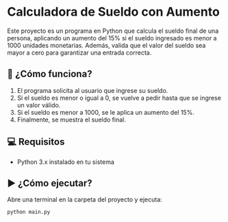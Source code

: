 # Calculadora de Sueldo con Aumento

Este proyecto es un programa en Python que calcula el sueldo final de una persona, aplicando un aumento del 15% si el sueldo ingresado es menor a 1000 unidades monetarias. Además, valida que el valor del sueldo sea mayor a cero para garantizar una entrada correcta.

## 🚀 ¿Cómo funciona?

1. El programa solicita al usuario que ingrese su sueldo.
2. Si el sueldo es menor o igual a 0, se vuelve a pedir hasta que se ingrese un valor válido.
3. Si el sueldo es menor a 1000, se le aplica un aumento del 15%.
4. Finalmente, se muestra el sueldo final.

## 💻 Requisitos

- Python 3.x instalado en tu sistema

## ▶️ ¿Cómo ejecutar?

Abre una terminal en la carpeta del proyecto y ejecuta:

```bash
python main.py